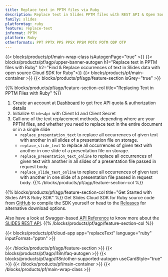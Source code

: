 ```yaml
---
title: Replace text in PPTM files via Ruby
description: Replace text in Slides PPTM files with REST API & Open Source Ruby SDK
family: slides
platformtag: ruby
feature: replace-text
informat: PPTM
platform: Ruby
otherformats: PPT PPTX PPS PPSX PPSM POTX POTM ODP OTP
---
```


{{< blocks/products/pf/main-wrap-class isAutogenPage="true" >}}
{{< blocks/products/pf/agp/upper-banner-autogen h1="Replace text in PPTM files with Ruby" h2="Find & Replace occurrences of text in Slides data with open source Cloud SDK for Ruby">}}
{{< blocks/products/pf/main-container >}}
{{< blocks/products/pf/agp/feature-section isGrey="true" >}}

{{% blocks/products/pf/agp/feature-section-col title="Replacing Text in PPTM Files with Ruby" %}}
1. Create an account at <a href="https://dashboard.aspose.cloud/">Dashboard</a> to get free API quota & authorization details
1. Initialize ```SlidesApi``` with Client Id and Client Secret
1. Call one of the text replacement methods, depending where are your PPTM files, and whether you need to replace text in the entire document or in a single slide
    - ```replace_presentation_text``` to replace all occurrences of given text with another in all slides of a presentation file on storage.
    - ```replace_slide_text``` to replace all occurrences of given text with another in one slide of a presentation file on storage.
    - ```replace_presentation_text_online``` to replace all occurrences of given text with another in all slides of a presentation file passed in request body.
    - ```replace_slide_text_online``` to replace all occurrences of given text with another in one slide of a presentation file passed in request body.
{{% /blocks/products/pf/agp/feature-section-col %}}

{{% blocks/products/pf/agp/feature-section-col title="Get Started with Slides API & Ruby SDK" %}}
Get Slides Cloud SDK for Ruby source code from [GitHub](https://github.com/aspose-slides-cloud/aspose-slides-cloud-ruby) to compile the SDK yourself or head to the [Releases](https://releases.aspose.cloud/) for alternative download options.

Also have a look at Swagger-based [API Reference](https://apireference.aspose.cloud/slides/) to know more about the [SLIDES REST API](https://products.aspose.cloud/slides/curl/).
{{% /blocks/products/pf/agp/feature-section-col %}}

{{< blocks/products/pf/cloud-app app="replaceText" language="ruby" inputFormat="pptm" >}}

{{< /blocks/products/pf/agp/feature-section >}}
{{< blocks/products/pf/agp/i18n/faq-autogen >}}
{{< blocks/products/pf/agp/i18n/other-supported-autogen useCardStyle="true" >}}
{{< /blocks/products/pf/main-container >}}
{{< /blocks/products/pf/main-wrap-class >}}